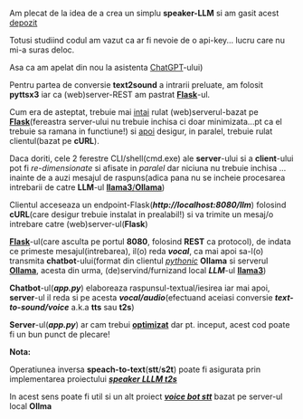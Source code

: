 
Am plecat de la idea de a crea un simplu **speaker-LLM** si am gasit acest [depozit](https://github.com/ThomasJay/SpeakLLM/blob/main/app.py)

Totusi studiind codul am vazut ca ar fi nevoie de o api-key... lucru care nu mi-a suras deloc.

Asa ca am apelat din nou la asistenta [ChatGPT](https://chatgpt.com/c/e5162420-9644-4178-a470-c22fffdbf952)-ului)

Pentru partea de conversie **text2sound** a intrarii preluate, am folosit **pyttsx3** iar ca (web)server-REST am pastrat [**Flask**](https://en.wikipedia.org/wiki/Flask_(web_framework))-ul.

Cum era de asteptat, trebuie mai [intai](https://github.com/stefanache/MFP-ANAF-RO/blob/main/python/speaker_llm_t2s/_1.Run_server.bat) rulat (web)serverul-bazat pe [**Flask**](https://en.wikipedia.org/wiki/Flask_(web_framework))(fereastra server-ului nu trebuie inchisa ci doar minimizata...pt ca el trebuie sa ramana in functiune!) si [apoi](https://github.com/stefanache/MFP-ANAF-RO/blob/main/python/speaker_llm_t2s/_2.Run_client.bat) desigur, in paralel,  trebuie rulat clientul(bazat pe **cURL**).

Daca doriti, cele 2 ferestre CLI/shell(cmd.exe) ale **server**-ului si a **client**-ului pot fi *re-dimensionate* si afisate in *paralel* dar niciuna nu trebuie inchisa ... inainte de a auzi mesajul de raspuns(adica pana nu se incheie procesarea intrebarii de catre **LLM**-ul [**llama3**/**Ollama**](https://medium.com/@manuelescobar-dev/running-llama-3-locally-with-ollama-9881706df7ac))


Clientul acceseaza un endpoint-Flask(***http://localhost:8080/llm***) folosind **cURL**(care desigur trebuie instalat in prealabil!) si va trimite un mesaj/o intrebare catre (web)server-ul(**Flask**)

[**Flask**](https://en.wikipedia.org/wiki/Flask_(web_framework))-ul(care asculta pe portul **8080**, folosind **REST** ca protocol), de indata ce primeste mesajul(intrebarea), il(o) reda ***vocal***, ca mai apoi sa-l(o) transmita **chatbot**-ului(format din clientul [*pythonic*](https://github.com/dylanhogg/awesome-python) **Ollama** si serverul [**Ollama**](https://emmakodes.medium.com/how-to-run-llama-3-1-locally-in-python-using-ollama-langchain-331c9984a4b5), acesta din urma, (de)servind/furnizand local ***LLM***-ul [**llama3**](https://medium.com/@manuelescobar-dev/running-llama-3-locally-with-ollama-9881706df7ac))

**Chatbot**-ul(***app.py***) elaboreaza raspunsul-textual/iesirea iar mai apoi, **server**-ul il reda si pe acesta ***vocal/audio***(efectuand aceiasi conversie ***text-to-sound/voice*** a.k.a **tts** sau **t2s**)

**Server**-ul(***app.py***) ar cam trebui [**optimizat**](https://github.com/dylanhogg/awesome-python) dar pt. inceput, acest cod poate fi un bun punct de plecare!

**Nota:**

Operatiunea inversa **speach-to-text**(**stt**/**s2t**) poate fi asigurata prin implementarea proiectului [***speaker LLLM t2s***](https://github.com/stefanache/MFP-ANAF-RO/tree/main/python/speaker_llm_t2s/local-talking-llm)

In acest sens poate fi util si un alt proiect [***voice bot stt***](https://github.com/stefanache/MFP-ANAF-RO/tree/main/python/voice_bot_stt) bazat pe server-ul local **Ollma**

